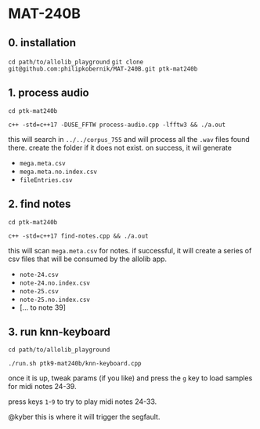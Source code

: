 # MAT-240B

## 0. installation
`cd path/to/allolib_playground`
`git clone git@github.com:philipkobernik/MAT-240B.git ptk-mat240b`

## 1. process audio
`cd ptk-mat240b`

`c++ -std=c++17 -DUSE_FFTW process-audio.cpp -lfftw3 && ./a.out`

this will search in `../../corpus_755` and will process all the `.wav` files found there. create the folder if it does not exist.
on success, it wil generate 

*  `mega.meta.csv`
*  `mega.meta.no.index.csv`
*  `fileEntries.csv`

## 2. find notes
`cd ptk-mat240b`

`c++ -std=c++17 find-notes.cpp && ./a.out`

this will scan `mega.meta.csv` for notes. if successful, it will create a series of csv files that will be consumed by the allolib app.

* `note-24.csv`
* `note-24.no.index.csv`
* `note-25.csv`
* `note-25.no.index.csv`
* [... to note 39]

## 3. run knn-keyboard

`cd path/to/allolib_playground`

`./run.sh ptk9-mat240b/knn-keyboard.cpp`

once it is up, tweak params (if you like) and press the `g` key to load samples for midi notes 24-39.

press keys `1`-`9` to try to play midi notes 24-33. 

@kyber this is where it will trigger the segfault.